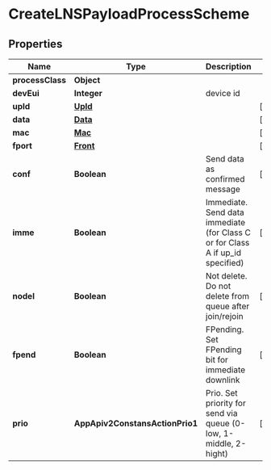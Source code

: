 

# CreateLNSPayloadProcessScheme


## Properties

| Name | Type | Description | Notes |
|------------ | ------------- | ------------- | -------------|
|**processClass** | **Object** |  |  |
|**devEui** | **Integer** | device id |  |
|**upId** | [**UpId**](UpId.md) |  |  [optional] |
|**data** | [**Data**](Data.md) |  |  [optional] |
|**mac** | [**Mac**](Mac.md) |  |  [optional] |
|**fport** | [**Front**](Front.md) |  |  [optional] |
|**conf** | **Boolean** | Send data as confirmed message |  [optional] |
|**imme** | **Boolean** | Immediate. Send data immediate (for Class C or for Class A if up_id specified) |  [optional] |
|**nodel** | **Boolean** | Not delete. Do not delete from queue after join/rejoin |  [optional] |
|**fpend** | **Boolean** | FPending. Set FPending bit for immediate downlink |  [optional] |
|**prio** | **AppApiv2ConstansActionPrio1** | Prio. Set priority for send via queue (0-low, 1-middle, 2-hight) |  [optional] |



